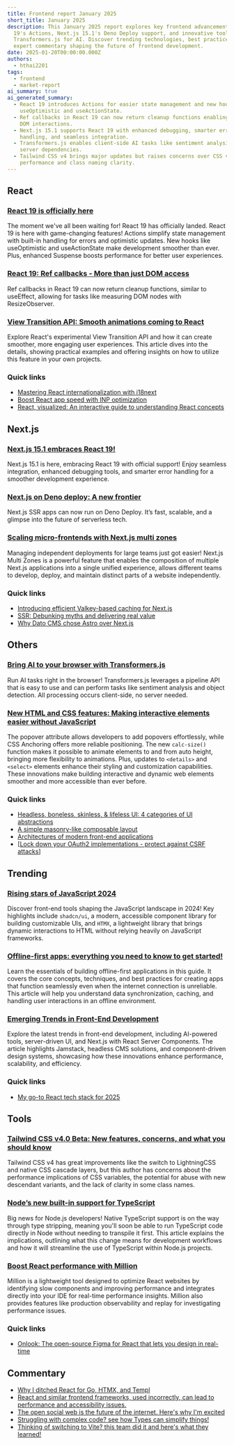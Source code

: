 ```yaml
---
title: Frontend report January 2025
short_title: January 2025
description: This January 2025 report explores key frontend advancements, including React
  19's Actions, Next.js 15.1's Deno Deploy support, and innovative tools like
  Transformers.js for AI. Discover trending technologies, best practices, and
  expert commentary shaping the future of frontend development.
date: 2025-01-20T00:00:00.000Z
authors:
  - hthai2201
tags:
  - frontend
  - market-report
ai_summary: true
ai_generated_summary:
  - React 19 introduces Actions for easier state management and new hooks like
    useOptimistic and useActionState.  
  - Ref callbacks in React 19 can now return cleanup functions enabling advanced
    DOM interactions.  
  - Next.js 15.1 supports React 19 with enhanced debugging, smarter error
    handling, and seamless integration.  
  - Transformers.js enables client-side AI tasks like sentiment analysis without
    server dependencies.  
  - Tailwind CSS v4 brings major updates but raises concerns over CSS variable
    performance and class naming clarity.
---
```


## React

### [React 19 is officially here](https://react.dev/blog/2024/12/05/react-19)

The moment we've all been waiting for! React 19 has officially landed. React 19 is here with game-changing features! Actions simplify state management with built-in handling for errors and optimistic updates. New hooks like useOptimistic and useActionState make development smoother than ever. Plus, enhanced Suspense boosts performance for better user experiences.

### [React 19: Ref callbacks - More than just DOM access](https://tkdodo.eu/blog/ref-callbacks-react-19-and-the-compiler)

Ref callbacks in React 19 can now return cleanup functions, similar to useEffect, allowing for tasks like measuring DOM nodes with ResizeObserver.

### [View Transition API: Smooth animations coming to React](https://motion.dev/blog/reacts-experimental-view-transition-api)

Explore React's experimental View Transition API and how it can create smoother, more engaging user experiences. This article dives into the details, showing practical examples and offering insights on how to utilize this feature in your own projects.

### Quick links

- [Mastering React internationalization with i18next](https://lingual.dev/blog/getting-more-out-of-i18next-in-react/)
- [Boost React app speed with INP optimization](https://kurtextrem.de/posts/improve-inp-react)
- [React, visualized: An interactive guide to understanding React concepts](https://react.gg/visualized)

## Next.js

### [Next.js 15.1 embraces React 19!](https://nextjs.org/blog/next-15-1)

Next.js 15.1 is here, embracing React 19 with official support! Enjoy seamless integration, enhanced debugging tools, and smarter error handling for a smoother development experience.

### [Next.js on Deno deploy: A new frontier](https://deno.com/blog/nextjs-on-deno-deploy)

Next.js SSR apps can now run on Deno Deploy. It’s fast, scalable, and a glimpse into the future of serverless tech.

### [Scaling micro-frontends with Next.js multi zones](https://techhub.iodigital.com/articles/building-scalable-micro-frontends-with-next-js-multi-zones)

Managing independent deployments for large teams just got easier! Next.js Multi Zones is a powerful feature that enables the composition of multiple Next.js applications into a single unified experience, allows different teams to develop, deploy, and maintain distinct parts of a website independently.

### Quick links

- [Introducing efficient Valkey-based caching for Next.js](https://blog.platformatic.dev/introducing-efficient-valkey-based-caching-for-nextjs)
- [SSR: Debunking myths and delivering real value](https://t3.gg/blog/post/ssr-is-not-expensive)
- [Why Dato CMS chose Astro over Next.js](https://www.datocms.com/blog/why-we-switched-to-astro)

## Others

### [Bring AI to your browser with Transformers.js](https://www.raymondcamden.com/2024/12/03/using-transformersjs-for-ai-in-the-browser)

Run AI tasks right in the browser! Transformers.js leverages a pipeline API that is easy to use and can perform tasks like sentiment analysis and object detection. All processing occurs client-side, no server needed.

### [New HTML and CSS features: Making interactive elements easier without JavaScript](https://zeroheight.com/blog/the-lowdown-on-dropdowns-in-html-css/)

The popover attribute allows developers to add popovers effortlessly, while CSS Anchoring offers more reliable positioning. The new `calc-size()` function makes it possible to animate elements to and from auto height, bringing more flexibility to animations. Plus, updates to `<details>` and `<select>` elements enhance their styling and customization capabilities. These innovations make building interactive and dynamic web elements smoother and more accessible than ever before.

### Quick links

- [Headless, boneless, skinless, & lifeless UI: 4 categories of UI abstractions](https://nerdy.dev/headless-boneless-and-skinless-ui)
- [A simple masonry-like composable layout](https://piccalil.li/blog/a-simple-masonry-like-composable-layout)
- [Architectures of modern front-end applications](https://blog.meetbrackets.com/architectures-of-modern-front-end-applications-8859dfe6c12e)
- [[Lock down your OAuth2 implementations - protect against CSRF attacks](https://auth0.com/blog/prevent-csrf-attacks-in-oauth-2-implementations)]

## Trending

### [Rising stars of JavaScript 2024](https://risingstars.js.org/2024/en)

Discover front-end tools shaping the JavaScript landscape in 2024! Key highlights include `shadcn/ui`, a modern, accessible component library for building customizable UIs, and `HTMX`, a lightweight library that brings dynamic interactions to HTML without relying heavily on JavaScript frameworks.

### [Offline-first apps: everything you need to know to get started!](http://devstarterpacks.com/blog/what-every-developer-should-know-about-offline-first-apps)

Learn the essentials of building offline-first applications in this guide. It covers the core concepts, techniques, and best practices for creating apps that function seamlessly even when the internet connection is unreliable. This article will help you understand data synchronization, caching, and handling user interactions in an offline environment.

### [Emerging Trends in Front-End Development](https://dev.to/aneeqakhan/the-future-of-front-end-development-3gea)

Explore the latest trends in front-end development, including AI-powered tools, server-driven UI, and Next.js with React Server Components. The article highlights Jamstack, headless CMS solutions, and component-driven design systems, showcasing how these innovations enhance performance, scalability, and efficiency.

### Quick links

- [My go-to React tech stack for 2025](https://www.robinwieruch.de/react-tech-stack/)

## Tools

### [Tailwind CSS v4.0 Beta: New features, concerns, and what you should know](https://nmn.sh/blog/2024-11-30-thoughts-on-tailwind-4)

Tailwind CSS v4 has great improvements like the switch to LightningCSS and native CSS cascade layers, but this author has concerns about the performance implications of CSS variables, the potential for abuse with new descendant variants, and the lack of clarity in some class names.

### [Node’s new built-in support for TypeScript](https://2ality.com/2025/01/nodejs-strip-type.html)

Big news for Node.js developers! Native TypeScript support is on the way through type stripping, meaning you'll soon be able to run TypeScript code directly in Node without needing to transpile it first. This article explains the implications, outlining what this change means for development workflows and how it will streamline the use of TypeScript within Node.js projects.

### [Boost React performance with Million](https://million.dev/)

Million is a lightweight tool designed to optimize React websites by identifying slow components and improving performance and integrates directly into your IDE for real-time performance insights. Million also provides features like production observability and replay for investigating performance issues.

### Quick links

- [Onlook: The open-source Figma for React that lets you design in real-time](https://onlook.dev)

## Commentary

- [Why I ditched React for Go, HTMX, and Templ](https://blog.erodriguez.de/dependency-management-fatigue-or-why-i-forever-ditched-react-for-go-htmx-templ)
- [React and similar frontend frameworks, used incorrectly, can lead to performance and accessibility issues.](https://infrequently.org/2024/11/if-not-react-then-what)
- [The open social web is the future of the internet. Here's why I'm excited](https://werd.io/2024/the-open-social-web-is-the-future-of-the-internet)
- [Struggling with complex code? see how Types can simplify things!](https://mayhul.com/posts/type-driven-design)
- [Thinking of switching to Vite? this team did it and here's what they learned!](https://neon.tech/blog/from-webpack-to-vite)
